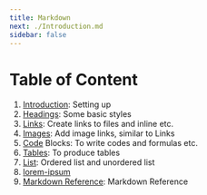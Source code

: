 ```yaml
---
title: Markdown
next: ./Introduction.md
sidebar: false
---
```


# Table of Content

1. [Introduction](./Introduction.md): Setting up
2. [Headings](./Heading.md): Some basic styles
3. [Links](./Links.md): Create links to files and inline etc.
4. [Images](./Images.md): Add image links, similar to Links
5. [Code](./Code.md) Blocks: To write codes and formulas etc.
6. [Tables](./Tables.md): To produce tables
7. [List](./List.md): Ordered list and unordered list
8. [lorem-ipsum](./lorem-ipsum.md)
9. [Markdown Reference](./Markdown_Reference.md): Markdown Reference
